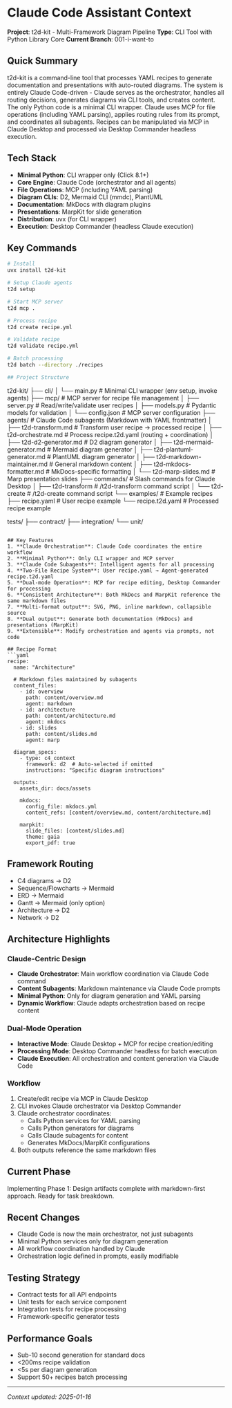 # Claude Code Assistant Context

**Project**: t2d-kit - Multi-Framework Diagram Pipeline
**Type**: CLI Tool with Python Library Core
**Current Branch**: 001-i-want-to

## Quick Summary
t2d-kit is a command-line tool that processes YAML recipes to generate documentation and presentations with auto-routed diagrams. The system is entirely Claude Code-driven - Claude serves as the orchestrator, handles all routing decisions, generates diagrams via CLI tools, and creates content. The only Python code is a minimal CLI wrapper. Claude uses MCP for file operations (including YAML parsing), applies routing rules from its prompt, and coordinates all subagents. Recipes can be manipulated via MCP in Claude Desktop and processed via Desktop Commander headless execution.

## Tech Stack
- **Minimal Python**: CLI wrapper only (Click 8.1+)
- **Core Engine**: Claude Code (orchestrator and all agents)
- **File Operations**: MCP (including YAML parsing)
- **Diagram CLIs**: D2, Mermaid CLI (mmdc), PlantUML
- **Documentation**: MkDocs with diagram plugins
- **Presentations**: MarpKit for slide generation
- **Distribution**: uvx (for CLI wrapper)
- **Execution**: Desktop Commander (headless Claude execution)

## Key Commands
```bash
# Install
uvx install t2d-kit

# Setup Claude agents
t2d setup

# Start MCP server
t2d mcp .

# Process recipe
t2d create recipe.yml

# Validate recipe
t2d validate recipe.yml

# Batch processing
t2d batch --directory ./recipes

## Project Structure
```
t2d-kit/
├── cli/
│   └── main.py          # Minimal CLI wrapper (env setup, invoke agents)
├── mcp/                 # MCP server for recipe file management
│   ├── server.py        # Read/write/validate user recipes
│   ├── models.py        # Pydantic models for validation
│   └── config.json      # MCP server configuration
├── agents/              # Claude Code subagents (Markdown with YAML frontmatter)
│   ├── t2d-transform.md        # Transform user recipe → processed recipe
│   ├── t2d-orchestrate.md      # Process recipe.t2d.yaml (routing + coordination)
│   ├── t2d-d2-generator.md     # D2 diagram generator
│   ├── t2d-mermaid-generator.md # Mermaid diagram generator
│   ├── t2d-plantuml-generator.md # PlantUML diagram generator
│   ├── t2d-markdown-maintainer.md # General markdown content
│   ├── t2d-mkdocs-formatter.md # MkDocs-specific formatting
│   └── t2d-marp-slides.md      # Marp presentation slides
├── commands/            # Slash commands for Claude Desktop
│   ├── t2d-transform    # /t2d-transform command script
│   └── t2d-create       # /t2d-create command script
└── examples/            # Example recipes
    ├── recipe.yaml      # User recipe example
    └── recipe.t2d.yaml  # Processed recipe example

tests/
├── contract/
├── integration/
└── unit/
```

## Key Features
1. **Claude Orchestration**: Claude Code coordinates the entire workflow
2. **Minimal Python**: Only CLI wrapper and MCP server
3. **Claude Code Subagents**: Intelligent agents for all processing
4. **Two-File Recipe System**: User recipe.yaml → Agent-generated recipe.t2d.yaml
5. **Dual-mode Operation**: MCP for recipe editing, Desktop Commander for processing
6. **Consistent Architecture**: Both MkDocs and MarpKit reference the same markdown files
7. **Multi-format output**: SVG, PNG, inline markdown, collapsible source
8. **Dual output**: Generate both documentation (MkDocs) and presentations (MarpKit)
9. **Extensible**: Modify orchestration and agents via prompts, not code

## Recipe Format
```yaml
recipe:
  name: "Architecture"

  # Markdown files maintained by subagents
  content_files:
    - id: overview
      path: content/overview.md
      agent: markdown
    - id: architecture
      path: content/architecture.md
      agent: mkdocs
    - id: slides
      path: content/slides.md
      agent: marp

  diagram_specs:
    - type: c4_context
      framework: d2  # Auto-selected if omitted
      instructions: "Specific diagram instructions"

  outputs:
    assets_dir: docs/assets

    mkdocs:
      config_file: mkdocs.yml
      content_refs: [content/overview.md, content/architecture.md]

    marpkit:
      slide_files: [content/slides.md]
      theme: gaia
      export_pdf: true
```

## Framework Routing
- C4 diagrams → D2
- Sequence/Flowcharts → Mermaid
- ERD → Mermaid
- Gantt → Mermaid (only option)
- Architecture → D2
- Network → D2

## Architecture Highlights

### Claude-Centric Design
- **Claude Orchestrator**: Main workflow coordination via Claude Code command
- **Content Subagents**: Markdown maintenance via Claude Code prompts
- **Minimal Python**: Only for diagram generation and YAML parsing
- **Dynamic Workflow**: Claude adapts orchestration based on recipe content

### Dual-Mode Operation
- **Interactive Mode**: Claude Desktop + MCP for recipe creation/editing
- **Processing Mode**: Desktop Commander headless for batch execution
- **Claude Execution**: All orchestration and content generation via Claude Code

### Workflow
1. Create/edit recipe via MCP in Claude Desktop
2. CLI invokes Claude orchestrator via Desktop Commander
3. Claude orchestrator coordinates:
   - Calls Python services for YAML parsing
   - Calls Python generators for diagrams
   - Calls Claude subagents for content
   - Generates MkDocs/MarpKit configurations
4. Both outputs reference the same markdown files

## Current Phase
Implementing Phase 1: Design artifacts complete with markdown-first approach. Ready for task breakdown.

## Recent Changes
- Claude Code is now the main orchestrator, not just subagents
- Minimal Python services only for diagram generation
- All workflow coordination handled by Claude
- Orchestration logic defined in prompts, easily modifiable

## Testing Strategy
- Contract tests for all API endpoints
- Unit tests for each service component
- Integration tests for recipe processing
- Framework-specific generator tests

## Performance Goals
- Sub-10 second generation for standard docs
- <200ms recipe validation
- <5s per diagram generation
- Support 50+ recipes batch processing

---
*Context updated: 2025-01-16*